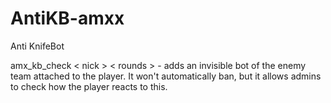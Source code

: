 # AntiKB-amxx
Anti KnifeBot

amx_kb_check < nick > < rounds > - adds an invisible bot of the enemy team attached to the player. 
It won't automatically ban, but it allows admins to check how the player reacts to this.
